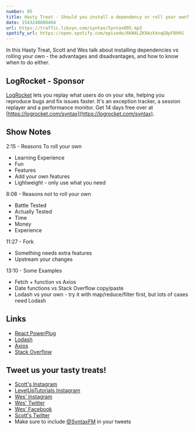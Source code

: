 ```yaml
---
number: 95
title: Hasty Treat - Should you install a dependency or roll your own?
date: 1543240800404
url: https://traffic.libsyn.com/syntax/Syntax095.mp3
spotify_url: https://open.spotify.com/episode/6KN4LZK9AzkXnqG8pF0hRS
---
```


In this Hasty Treat, Scott and Wes talk about installing dependencies vs rolling your own - the advantages and disadvantages, and how to know when to do either.

## LogRocket - Sponsor

[LogRocket](https://logrocket.com/syntax) lets you replay what users do on your site, helping you reproduce bugs and fix issues faster. It's an exception tracker, a session replayer and a performance monitor. Get 14 days free over at [https://logrocket.com/syntax](https://logrocket.com/syntax).

## Show Notes

2:15 - Reasons To roll your own

* Learning Experience
* Fun
* Features
* Add your own features
* Lightweight - only use what you need

8:08 - Reasons not to roll your own

* Battle Tested
* Actually Tested
* Time
* Money
* Experience

11:27 - Fork

* Something needs extra features
* Upstream your changes

13:10 - Some Examples

* Fetch + function vs Axios
* Date functions vs Stack Overflow copy/paste
* Lodash vs your own - try it with map/reduce/filter first, but lots of cases need Lodash

## Links
* [React PowerPlug](http://rena.to/react-powerplug/#/)
* [Lodash](https://lodash.com/)
* [Axios](https://github.com/axios/axios)
* [Stack Overflow](https://stackoverflow.com/)

## Tweet us your tasty treats!

* [Scott's Instagram](https://www.instagram.com/stolinski/)
* [LevelUpTutorials Instagram](https://www.instagram.com/LevelUpTutorials/)
* [Wes' Instagram](https://www.instagram.com/wesbos/)
* [Wes' Twitter](https://twitter.com/wesbos)
* [Wes' Facebook](https://www.facebook.com/wesbos.developer)
* [Scott's Twitter](https://twitter.com/stolinski)
* Make sure to include [@SyntaxFM](https://twitter.com/SyntaxFM) in your tweets
